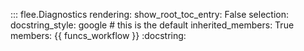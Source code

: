 ::: flee.Diagnostics
	rendering:
		show_root_toc_entry: False
		selection:
			docstring_style: google  # this is the default
			inherited_members: True
			members: {{ funcs_workflow }}
 	:docstring:


